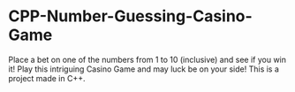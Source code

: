 # CPP-Number-Guessing-Casino-Game
Place a bet on one of the numbers from 1 to 10 (inclusive) and see if you win it! Play this intriguing Casino Game and may luck be on your side! This is a project made in C++.
